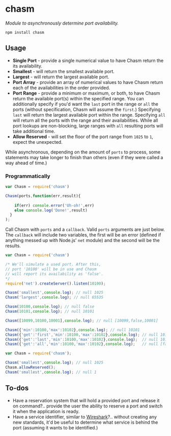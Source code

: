 # chasm

*Module to asynchronously determine port availability.*

```
npm install chasm
```

## Usage

* **Single Port** - provide a single numerical value to have Chasm return the its availability.
* **Smallest** - will return the smallest available port.
* **Largest** - will return the largest available port.
* **Port Array** - provide an array of numerical values to have Chasm return each of the availabilities in the order provided.
* **Port Range** - provide a minimum or maximum, or both, to have Chasm return the available port(s) within the specified range. You can additionally specify if you'd want the `last` port in the range or `all` the ports (without specification, Chasm will assume the `first`.) Specifying `last` will return the largest available port within the range. Specifying `all` will return all the ports with the range and their availabilities. While all port lookups are non-blocking, large ranges with `all` resulting ports will take additional time.
* **Allow Reserved** - will set the floor of the port range from `1025` to `1`, expect the unexpected.

While asynchronous, depending on the amount of `ports` to process, some statements may take longer to finish than others (even if they were called a way ahead of time.)

### Programmatically

```javascript
var Chasm = require('chasm')

Chasm(ports,function(err,result){
    
    if(err) console.error('Uh-oh!',err)
    else console.log('Done!',result)
  }
);
```

Call Chasm with `ports` and a `callback`. Valid `ports` arguments are just below. The `callback` will include two variables, the first will be an error (defined if anything messed up with Node.js' `net` module) and the second will be the results.

```javascript
var Chasm = require('chasm')

/* We'll simulate a used port. After this,
// port '10100' will be in use and Chasm
// will report its availability as 'false'.
*/
require('net').createServer().listen(10100);

Chasm('smallest',console.log); // null 1025
Chasm('largest',console.log); // null 65535

Chasm(10100,console.log); // null false
Chasm(10101,console.log); // null 10101

Chasm([10099,10100,10001],console.log); // null [10099,false,10001]

Chasm({'min':10100,'max':10102},console.log); // null 10101
Chasm({'get':'first','min':10100,'max':10102},console.log); // null 10101
Chasm({'get':'last','min':10100,'max':10102},console.log);  // null 10102
Chasm({'get':'all','min':10100,'max':10102},console.log);   // null [false,10101,10102]
```

```javascript
var Chasm = require('chasm');

Chasm('smallest',console.log); // null 1025
Chasm.allowReserved();
Chasm('smallest',console.log); // null 1
```

## To-dos

* Have a reservation system that will hold a provided port and release it on command?.. provide the user the ability to reserve a port and switch it when the application is ready.
* Have a service identifier, similar to [Wireshark](https://www.wireshark.org/)?.. without creating any new standards, it'd be useful to determine what service is behind the port (assuming it wants to be identified.)

